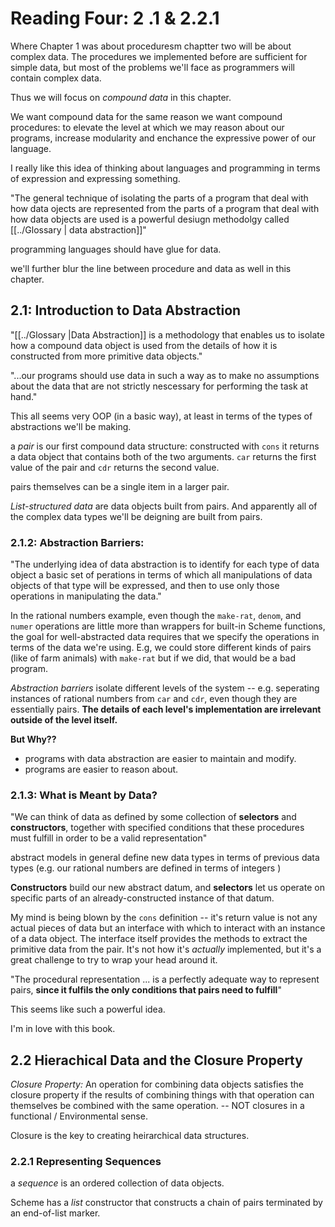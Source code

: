 # Reading Four: 2 .1 & 2.2.1

Where Chapter 1 was about  proceduresm chaptter two will  be about complex data. The procedures we implemented before are sufficient for simple data, but most of the problems we'll face as programmers will contain complex data.

Thus we will focus on *compound data* in this chapter. 

We want compound data for the same reason we want compound procedures: to elevate the level at which we may reason about our programs, increase modularity  and enchance the expressive power of our language.

I really like this idea of thinking about languages and programming in terms of expression and expressing something.

"The general technique of isolating the parts of a program that deal with how data ojects are represented from the parts of a program that deal with how data objects are used is a powerful desiugn methodolgy called [[../Glossary | data abstraction]]"

programming languages should have glue for data.

we'll further blur the line between procedure and data as well in this chapter.

## 2.1: Introduction to Data Abstraction

 "[[../Glossary |Data Abstraction]] is a methodology that enables us to isolate how a compound data object is used from the details of how it is constructed from more primitive data objects."
 
 "...our programs should use data in such a way as to make no assumptions about the data  that are not strictly nescessary for performing the task at hand." 
 
 This all seems very OOP (in a basic way), at least in terms of the types of abstractions we'll be making.
 
a *pair* is our first compound data structure: constructed with `cons` it returns a data object that contains both of the two arguments. `car` returns the first value of the pair and `cdr` returns the second value.

pairs themselves can be a single item in a larger pair.

*List-structured data* are data objects built from pairs. And apparently all of the complex data types we'll be deigning are built from pairs.


### 2.1.2: Abstraction Barriers: 

"The underlying idea of data abstraction is to identify for each type of data object a basic set of perations in terms of which all manipulations of data objects of that type will be expressed, and then to use only those operations in manipulating the data."

In the rational numbers example, even though the `make-rat`, `denom`, and `numer` operations are little more than wrappers for built-in Scheme functions, the goal for well-abstracted data requires that we specify the operations in terms of the data we're using.  E.g, we could store different kinds of pairs (like of farm animals) with `make-rat` but if we did, that would be a bad program.

*Abstraction barriers* isolate different levels of the system -- e.g. seperating instances of rational numbers from `car` and `cdr`, even though they are essentially pairs. **The details of each level's implementation are irrelevant outside of the level itself.**

**But Why??**
-	programs with data abstraction are easier to maintain and modify.
-	programs are easier to reason about.

### 2.1.3: What is Meant by Data?

"We can think of data as defined by some collection of **selectors** and **constructors**, together with specified conditions that  these procedures must fulfill in order to be a valid representation"

abstract models in general define new data types in terms of previous data types (e.g. our rational numbers are defined in terms of integers )

**Constructors** build our new abstract datum, and **selectors** let us operate on specific parts of an already-constructed instance of that datum.

My mind is being blown by the `cons` definition -- it's return value is not any actual pieces of data but an interface with which to interact with an instance of a data object. The interface itself provides the methods to extract the primitive data from the pair. It's not how it's *actually* implemented, but it's a great challenge to try to wrap your head around it.

"The procedural representation ... is a perfectly adequate way to represent pairs, **since it fulfils the only conditions that pairs need to fulfill**"

This seems like such a powerful idea.

I'm in love with this book.

## 2.2 Hierachical Data and the Closure Property

*Closure Property:* An operation for combining data objects satisfies the closure property if the results of combining things with that operation can themselves be combined with the same operation. -- NOT closures in a functional / Environmental sense.

Closure is the key to creating heirarchical data structures.

### 2.2.1 Representing Sequences

a *sequence* is an ordered collection of data objects.

Scheme has a *list* constructor that constructs a chain of pairs  terminated by an end-of-list marker.